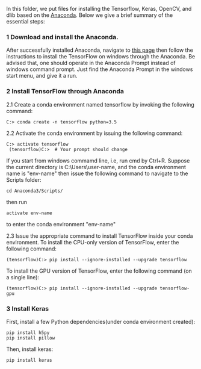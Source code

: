 In this folder, we put files for installing the Tensorflow, Keras, OpenCV, and dlib based on the [Anaconda](https://www.anaconda.com/download/). Below we give a brief summary of the essential steps:

### 1 Download and install the Anaconda. 

After successfully installed Anaconda, navigate to [this page](https://www.tensorflow.org/install/install_windows#installing_with_anaconda) then follow the instructions to install the TensorFlow on windows through the Anaconda. Be advised that, one should operate in the Anaconda Prompt instead of windows command prompt. Just find the Anaconda Prompt in the windows start menu, and give it a run. 


### 2 Install TensorFlow through Anaconda
2.1 Create a conda environment named tensorflow by invoking the following command:
```
C:> conda create -n tensorflow python=3.5 
```
2.2 Activate the conda environment by issuing the following command:
```
C:> activate tensorflow
 (tensorflow)C:>  # Your prompt should change
```
If you start from windows commamd line, i.e, run cmd by Ctrl+R. Suppose the current directory is C:\Users\user-name\, and the conda environment name is "env-name" then issue the following command to navigate to the Scripts folder:
```
cd Anaconda3/Scripts/
```
then run
```
activate env-name
```
to enter the conda environment "env-name"

2.3 Issue the appropriate command to install TensorFlow inside your conda environment. To install the CPU-only version of TensorFlow, enter the following command:
```
(tensorflow)C:> pip install --ignore-installed --upgrade tensorflow 
```
To install the GPU version of TensorFlow, enter the following command (on a single line):
```
(tensorflow)C:> pip install --ignore-installed --upgrade tensorflow-gpu 
```

### 3 Install Keras
First, install a few Python dependencies(under conda environment created):
```
pip install h5py
pip install pillow
```
Then, install keras:
```
pip install keras
```
